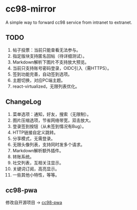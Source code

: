 # cc98-mirror

A simple way to forward cc98 service from intranet to extranet.

## TODO

1. 帖子投票：当前只能查看无法参与。
2. 指定版块支持匿名回帖（待详细测试）。
3. Markdown解析下图片不支持放大预览。
4. 当前只支持账号密码登录，OIDC引入（需HTTPS）。
5. 签到功能完善，自动签到选项。
6. 主题切换，对应PC端主题。
7. react-virtualized，无限列表优化。

## ChangeLog

1. 菜单选项：通知，好友，搜索（无限制）。
2. 图片压缩选项，节省网络带宽，双击放大。
3. 登录签到按钮（从未签到情况有Bug）。
4. HTTP链接自定义跳转。
5. 分享模式，无需登录。
6. 无限头像列表，支持同时发多个请求。
7. Markdown解析额外插件。
8. 转账系统。
9. 社交列表，互相关注显示。
10. 关键词订阅，高亮显示。
10. 一些其他小特性，等等。

## cc98-pwa

修改自开源项目 → [cc98-pwa](https://github.com/ZJU-CC98/CC98-PWA)
